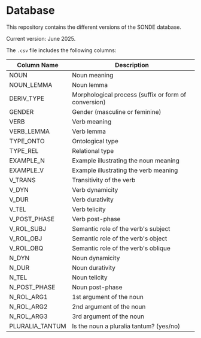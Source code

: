 # Database

This repository contains the different versions of the SONDE database.

Current version: June 2025.

The `.csv` file includes the following columns:

| Column Name       | Description                                 |
|-------------------|---------------------------------------------|
| NOUN              | Noun meaning              |
| NOUN_LEMMA        | Noun lemma        |
| DERIV_TYPE        | Morphological process (suffix or form of conversion)       |
| GENDER            | Gender (masculine or feminine)             |
| VERB              | Verb meaning            |
| VERB_LEMMA        | Verb lemma                                |
| TYPE_ONTO         | Ontological type |
| TYPE_REL          | Relational type |
| EXAMPLE_N         | Example illustrating the noun meaning |
| EXAMPLE_V         | Example illustrating the verb meaning |
| V_TRANS           | Transitivity of the verb |
| V_DYN	            | Verb dynamicity |
| V_DUR             | Verb durativity |
| V_TEL             | Verb telicity |
| V_POST_PHASE      | Verb post-phase |
| V_ROL_SUBJ        | Semantic role of the verb's subject |
| V_ROL_OBJ         | Semantic role of the verb's object | 
| V_ROL_OBQ         | Semantic role of the verb's oblique | 
| N_DYN             | Noun dynamicity | 
| N_DUR             | Noun durativity | 
| N_TEL             | Noun telicity | 
| N_POST_PHASE      | Noun post-phase | 
| N_ROL_ARG1        | 1st argument of the noun |
| N_ROL_ARG2        | 2nd argument of the noun |
| N_ROL_ARG3        | 3rd argument of the noun |
| PLURALIA_TANTUM   | Is the noun a pluralia tantum? (yes/no) |

